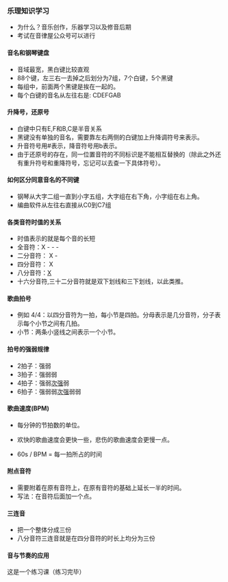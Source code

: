 ### 乐理知识学习

* 为什么？音乐创作，乐器学习以及修音后期
* 考试在音律屋公众号可以进行

#### 音名和钢琴键盘

* 音域最宽，黑白键比较直观
* 88个键，左三右一去掉之后划分为7组，7个白键，5个黑键
* 每组中，前面两个黑键是挨在一起的。
* 每个白键的音名从左往右是: CDEFGAB 

#### 升降号，还原号

* 白键中只有E,F和B,C是半音关系
* 黑键没有单独的音名，需要靠左右两侧的白键加上升降调符号来表示。
* 升音符号用#表示，降音符号用b表示。
* 由于还原号的存在，同一位置音符的不同标识是不能相互替换的（除此之外还有重升符号和重降符号，忘记可以去查一下具体符号）。

#### 如何区分同意音名的不同键

* 钢琴从大字二组一直到小字五组，大字组在右下角，小字组在右上角。
* 编曲软件从左往右直接从C0到C7组

#### 各类音符时值的关系

* 时值表示的就是每个音的长短
* 全音符：X - - -
* 二分音符： X - 
* 四分音符： X
* 八分音符：<u>X</u>
* 十六分音符,三十二分音符就是双下划线和三下划线，以此类推。

#### 歌曲拍号

* 例如 4/4：以四分音符为一拍，每小节是四拍。分母表示是几分音符，分子表示每个小节之间有几拍。
* 小节：两条小竖线之间表示一个小节。

#### 拍号的强弱规律

* 2拍子：强弱
* 3拍子：强弱弱
* 4拍子：强弱<u>次强</u>弱
* 6拍子：强弱弱<u>次强</u>弱弱

#### 歌曲速度(BPM)

* 每分钟的节拍数的单位。

* 欢快的歌曲速度会更快一些，悲伤的歌曲速度会更慢一点。
* 60s / BPM = 每一拍所占的时间

#### 附点音符

* 需要附着在原有音符上，在原有音符的基础上延长一半的时间。
* 写法：在音符后面加一个点。

#### 三连音

* 把一个整体分成三份
* 八分音符三连音就是在四分音符的时长上均分为三份

#### 音与节奏的应用

这是一个练习课（练习完毕）




